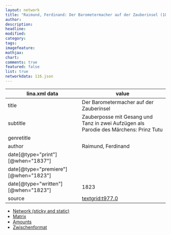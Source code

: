 ```yaml
---
layout: network
title: "Raimund, Ferdinand: Der Barometermacher auf der Zauberinsel (1823)"
author:
description:
headline:
modified:
category:
tags:
imagefeature: 
mathjax: 
chart: 
comments: true
featured: false
list: true
networkdata: 116.json
---
```

lina.xml data  | value
------------- | -------------
title|Der Barometermacher auf der Zauberinsel
subtitle|Zauberposse mit Gesang und Tanz in zwei Aufzügen als Parodie des Märchens: Prinz Tutu
genretitle|
author|Raimund, Ferdinand
date[@type="print"][@when="1837"]|
date[@type="premiere"][@when="1823"]|
date[@type="written"][@when="1823"]|1823
source|[textgrid:t977.0](https://textgridlab.org/1.0/tgcrud-public/rest/textgrid:t977.0/data)



* [Network (sticky and static)](/network116)
* [Matrix](/matrix116)
* [Amounts](/amounts116)
* [Zwischenformat](/lina116 )
